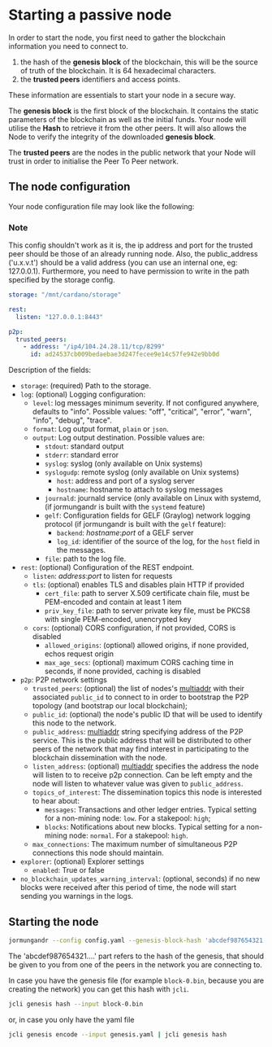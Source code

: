 # Starting a passive node

In order to start the node, you first need to gather the blockchain
information you need to connect to.

1. the hash of the **genesis block** of the blockchain, this will be the source
   of truth of the blockchain. It is 64 hexadecimal characters.
2. the **trusted peers** identifiers and access points.

These information are essentials to start your node in a secure way.

The **genesis block** is the first block of the blockchain. It contains the
static parameters of the blockchain as well as the initial funds. Your node
will utilise the **Hash** to retrieve it from the other peers. It will also
allows the Node to verify the integrity of the downloaded **genesis block**.

The **trusted peers** are the nodes in the public network that your Node will
trust in order to initialise the Peer To Peer network.

## The node configuration

Your node configuration file may look like the following:

### Note

This config shouldn't work as it is, the ip address and port for the trusted peer should be those of an already running node.
Also, the public_address ('u.x.v.t') should be a valid address (you can use an internal one, eg: 127.0.0.1).
Furthermore, you need to have permission to write in the path specified by the storage config.

```yaml
storage: "/mnt/cardano/storage"

rest:
  listen: "127.0.0.1:8443"

p2p:
  trusted_peers:
    - address: "/ip4/104.24.28.11/tcp/8299"
      id: ad24537cb009bedaebae3d247fecee9e14c57fe942e9bb0d
```

Description of the fields:

- `storage`: (required) Path to the storage.
- `log`: (optional) Logging configuration:
  - `level`: log messages minimum severity. If not configured anywhere, defaults to "info". Possible values: "off", "critical", "error", "warn", "info", "debug", "trace".
  - `format`: Log output format, `plain` or `json`.
  - `output`: Log output destination. Possible values are:
    - `stdout`: standard output
    - `stderr`: standard error
    - `syslog`: syslog (only available on Unix systems)
    - `syslogudp`: remote syslog  (only available on Unix systems)
      - `host`: address and port of a syslog server
      - `hostname`: hostname to attach to syslog messages
    - `journald`: journald service (only available on Linux with systemd,
      (if jormungandr is built with the `systemd` feature)
    - `gelf`: Configuration fields for GELF (Graylog) network logging protocol
      (if jormungandr is built with the `gelf` feature):
      - `backend`: _hostname_:_port_ of a GELF server
      - `log_id`: identifier of the source of the log, for the `host` field in the messages.
    - `file`: path to the log file.
- `rest`: (optional) Configuration of the REST endpoint.
  - `listen`: _address_:_port_ to listen for requests
  - `tls`: (optional) enables TLS and disables plain HTTP if provided
    - `cert_file`: path to server X.509 certificate chain file, must be PEM-encoded and contain at least 1 item
    - `priv_key_file`: path to server private key file, must be PKCS8 with single PEM-encoded, unencrypted key
  - `cors`: (optional) CORS configuration, if not provided, CORS is disabled
    - `allowed_origins`: (optional) allowed origins, if none provided, echos request origin
    - `max_age_secs`: (optional) maximum CORS caching time in seconds, if none provided, caching is disabled
- `p2p`: P2P network settings
  - `trusted_peers`: (optional) the list of nodes's [multiaddr][multiaddr] with their associated `public_id`
    to connect to in order to bootstrap the P2P topology (and bootstrap our local blockchain);
  - `public_id`: (optional) the node's public ID that will be used to
    identify this node to the network.
  - `public_address`: [multiaddr][multiaddr] string specifying address of the
    P2P service. This is the public address that will be distributed to other
    peers of the network that may find interest in participating to the
    blockchain dissemination with the node.
  - `listen_address`: (optional) [multiaddr][multiaddr] specifies the address the node
    will listen to to receive p2p connection. Can be left empty and the node will listen
    to whatever value was given to `public_address`.
  - `topics_of_interest`: The dissemination topics this node is interested to hear about:
    - `messages`: Transactions and other ledger entries.
      Typical setting for a non-mining node: `low`. For a stakepool: `high`;
    - `blocks`: Notifications about new blocks.
      Typical setting for a non-mining node: `normal`. For a stakepool: `high`.
  - `max_connections`: The maximum number of simultaneous P2P connections
    this node should maintain.
- `explorer`: (optional) Explorer settings
  - `enabled`: True or false
- `no_blockchain_updates_warning_interval`: (optional, seconds) if no new blocks
  were received after this period of time, the node will start sending you
  warnings in the logs.

[multiaddr]: https://github.com/multiformats/multiaddr

## Starting the node

```sh
jormungandr --config config.yaml --genesis-block-hash 'abcdef987654321....'
```

The 'abcdef987654321....' part refers to the hash of the genesis, that should be given to you from one of the peers in the network you are connecting to.

In case you have the genesis file (for example `block-0.bin`, because you are creating the network) you can get this hash with `jcli`.

```sh
jcli genesis hash --input block-0.bin
```

or, in case you only have the yaml file

```sh
jcli genesis encode --input genesis.yaml | jcli genesis hash
```

[`Ed25519`]: ../jcli/key.md
